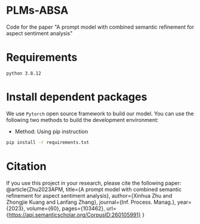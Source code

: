 # PLMs-ABSA
Code for the paper "A prompt model with combined semantic refinement for  aspect sentiment analysis"

# Requirements
```
python 3.8.12
```

# Install dependent packages
We use `Pytorch` open source framework to build our model. You can use the following two methods to build the development environment:

- Method: Using pip instruction
```bash
pip install -r requirements.txt 
```
# Citation
If you use this project in your research, please cite the following paper:
@article{Zhu2023APM,
  title={A prompt model with combined semantic refinement for aspect sentiment analysis},
  author={Xinhua Zhu and Zhongjie Kuang and Lanfang Zhang},
  journal={Inf. Process. Manag.},
  year={2023},
  volume={60},
  pages={103462},
  url={https://api.semanticscholar.org/CorpusID:260105991}
}
